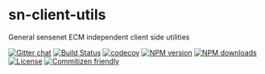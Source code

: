 # sn-client-utils
General sensenet ECM independent client side utilities

[![Gitter chat](https://img.shields.io/gitter/room/SenseNet/SN7ClientAPI.svg?style=flat)](https://gitter.im/SenseNet/SN7ClientAPI)
[![Build Status](https://travis-ci.org/SenseNet/sn-client-utils.svg?branch=master)](https://travis-ci.org/SenseNet/sn-client-utils)
[![codecov](https://codecov.io/gh/SenseNet/sn-client-utils/branch/master/graph/badge.svg)](https://codecov.io/gh/SenseNet/sn-client-utils)
[![NPM version](https://img.shields.io/npm/v/@sensenet/client-utils.svg?style=flat)](https://www.npmjs.com/package/@sensenet/client-utils)
[![NPM downloads](https://img.shields.io/npm/dt/@sensenet/-client-utils.svg?style=flat)](https://www.npmjs.com/package/@sensenet/client-utils)
[![License](https://img.shields.io/github/license/SenseNet/sn-client-js.svg?style=flat)](https://github.com/sn-client-utils/LICENSE.txt)
[![Commitizen friendly](https://img.shields.io/badge/commitizen-friendly-brightgreen.svg?style=flat)](http://commitizen.github.io/cz-cli/)
